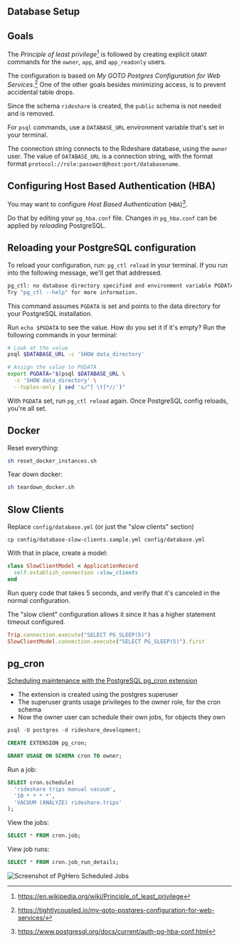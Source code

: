 ## Database Setup

## Goals

The *Principle of least privilege*[^prin] is followed by creating explicit `GRANT` commands for the `owner`, `app`, and `app_readonly` users.

The configuration is based on *My GOTO Postgres Configuration for Web Services*.[^gotocon] One of the other goals besides minimizing access, is to prevent accidental table drops.

Since the schema `rideshare` is created, the `public` schema is not needed and is removed.

For `psql` commands, use a `DATABASE_URL` environment variable that's set in your terminal.

The connection string connects to the Rideshare database, using the `owner` user. The value of `DATABASE_URL` is a connection string, with the format format `protocol://role:password@host:port/databasename`.

[^prin]: <https://en.wikipedia.org/wiki/Principle_of_least_privilege>
[^gotocon]: <https://tightlycoupled.io/my-goto-postgres-configuration-for-web-services/>

## Configuring Host Based Authentication (HBA)

You may want to configure *Host Based Authentication* (`HBA`)[^pghba].

Do that by editing your `pg_hba.conf` file. Changes in `pg_hba.conf` can be applied by *reloading* PostgreSQL.

## Reloading your PostgreSQL configuration

To reload your configuration, run: `pg_ctl reload` in your terminal. If you run into the following message, we'll get that addressed.

```sh
pg_ctl: no database directory specified and environment variable PGDATA unset
Try "pg_ctl --help" for more information.
```

This command assumes `PGDATA` is set and points to the data directory for your PostgreSQL installation.

Run `echo $PGDATA` to see the value. How do you set it if it's empty? Run the following commands in your terminal:

```sh
# Look at the value
psql $DATABASE_URL -c 'SHOW data_directory'

# Assign the value to PGDATA
export PGDATA="$(psql $DATABASE_URL \
  -c 'SHOW data_directory' \
  --tuples-only | sed 's/^[ \t]*//')"
```

With `PGDATA` set, run `pg_ctl reload` again. Once PostgreSQL config reloads, you're all set.

[^pghba]: <https://www.postgresql.org/docs/current/auth-pg-hba-conf.html>

## Docker

Reset everything:

```sh
sh reset_docker_instances.sh
```

Tear down docker:

```sh
sh teardown_docker.sh
```

## Slow Clients

Replace `config/database.yml` (or just the "slow clients" section)

```
cp config/database-slow-clients.sample.yml config/database.yml
```

With that in place, create a model:

```ruby
class SlowClientModel < ApplicationRecord
  self.establish_connection :slow_clients
end
```

Run query code that takes 5 seconds, and verify that it's canceled in the normal configuration.

The "slow client" configuration allows it since it has a higher statement timeout configured.

```rb
Trip.connection.execute("SELECT PG_SLEEP(5)")
SlowClientModel.connection.execute("SELECT PG_SLEEP(5)").first
```

## pg_cron

[Scheduling maintenance with the PostgreSQL pg_cron extension](https://docs.aws.amazon.com/AmazonRDS/latest/UserGuide/PostgreSQL_pg_cron.html)

- The extension is created using the postgres superuser
- The superuser grants usage privileges to the owner role, for the cron schema
- Now the owner user can schedule their own jobs, for objects they own

```sql
psql -U postgres -d rideshare_development;

CREATE EXTENSION pg_cron;

GRANT USAGE ON SCHEMA cron TO owner;
```

Run a job:
```sql
SELECT cron.schedule(
  'rideshare trips manual vacuum',
  '10 * * * *',
  'VACUUM (ANALYZE) rideshare.trips'
);
```

View the jobs:
```sql
SELECT * FROM cron.job;
```

View job runs:
```sql
SELECT * FROM cron.job_run_details;
```

![Screenshot of PgHero Scheduled Jobs](https://i.imgur.com/rxRf7Qn.png)
